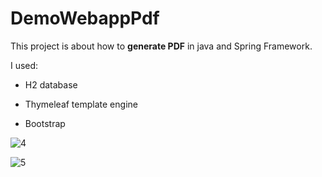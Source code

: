 # DemoWebappPdf

This project is about how to **generate PDF** in java and Spring Framework.

I used:

- H2 database

- Thymeleaf template engine

- Bootstrap




![4](https://user-images.githubusercontent.com/22520257/57380278-5cb49780-71b1-11e9-96d4-a6ee46ab7620.png)

![5](https://user-images.githubusercontent.com/22520257/57380475-b9b04d80-71b1-11e9-807a-29251691eacd.png)
